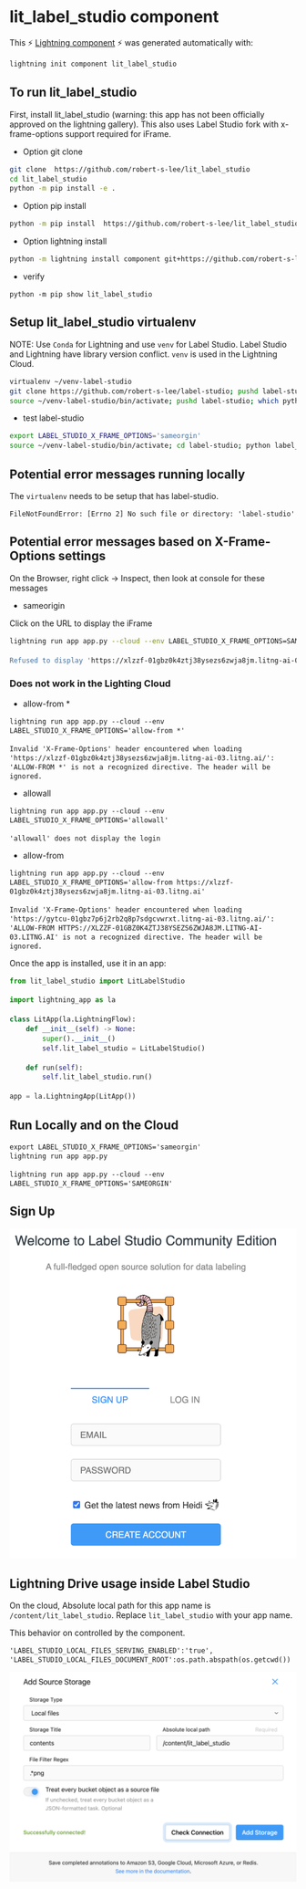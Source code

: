 # lit_label_studio component

This ⚡ [Lightning component](lightning.ai) ⚡ was generated automatically with:

```bash
lightning init component lit_label_studio
```

## To run lit_label_studio

First, install lit_label_studio (warning: this app has not been officially approved on the lightning gallery).  This also uses Label Studio fork with x-frame-options support required for iFrame.

- Option git clone
```bash
git clone  https://github.com/robert-s-lee/lit_label_studio
cd lit_label_studio
python -m pip install -e .
```

- Option pip install
```bash
python -m pip install  https://github.com/robert-s-lee/lit_label_studio/archive/refs/tags/0.0.0.tar.gz
```

- Option lightning install
```bash
python -m lightning install component git+https://github.com/robert-s-lee/lit_label_studio.git@0.0.0
```

- verify 
```
python -m pip show lit_label_studio
```

## Setup lit_label_studio virtualenv
  
NOTE: Use `Conda` for Lightning and use `venv` for Label Studio. 
Label Studio and Lightning have library version conflict. 
`venv` is used in the Lightning Cloud.

```bash
virtualenv ~/venv-label-studio 
git clone https://github.com/robert-s-lee/label-studio; pushd label-studio; git checkout x-frame-options; popd
source ~/venv-label-studio/bin/activate; pushd label-studio; which python; python -m pip install -e .; popd; deactivate
```

- test label-studio
```bash
export LABEL_STUDIO_X_FRAME_OPTIONS='sameorgin'
source ~/venv-label-studio/bin/activate; cd label-studio; python label_studio/manage.py migrate; python label_studio/manage.py runserver; cd ..; deactivate
```

## Potential error messages running locally

The `virtualenv` needs to be setup that has label-studio. 
```
FileNotFoundError: [Errno 2] No such file or directory: 'label-studio'
```

## Potential error messages based on X-Frame-Options settings

On the Browser, right click -> Inspect, then look at console for these messages

- sameorigin

Click on the URL to display the iFrame

```bash
lightning run app app.py --cloud --env LABEL_STUDIO_X_FRAME_OPTIONS=SAMEORIGIN'

Refused to display 'https://xlzzf-01gbz0k4ztj38ysezs6zwja8jm.litng-ai-03.litng.ai/' in a frame because it set 'X-Frame-Options' to 'sameorigin'.
```

### Does not work in the Lighting Cloud

- allow-from *
  
```
lightning run app app.py --cloud --env LABEL_STUDIO_X_FRAME_OPTIONS='allow-from *'

Invalid 'X-Frame-Options' header encountered when loading 'https://xlzzf-01gbz0k4ztj38ysezs6zwja8jm.litng-ai-03.litng.ai/': 'ALLOW-FROM *' is not a recognized directive. The header will be ignored.
```

- allowall
 
```
lightning run app app.py --cloud --env LABEL_STUDIO_X_FRAME_OPTIONS='allowall'

'allowall' does not display the login
```

- allow-from 
```
lightning run app app.py --cloud --env LABEL_STUDIO_X_FRAME_OPTIONS='allow-from https://xlzzf-01gbz0k4ztj38ysezs6zwja8jm.litng-ai-03.litng.ai'

Invalid 'X-Frame-Options' header encountered when loading 'https://gytcu-01gbz7p6j2rb2q8p7sdgcvwrxt.litng-ai-03.litng.ai/': 'ALLOW-FROM HTTPS://XLZZF-01GBZ0K4ZTJ38YSEZS6ZWJA8JM.LITNG-AI-03.LITNG.AI' is not a recognized directive. The header will be ignored.
```

Once the app is installed, use it in an app:

```python
from lit_label_studio import LitLabelStudio

import lightning_app as la

class LitApp(la.LightningFlow):
    def __init__(self) -> None:
        super().__init__()
        self.lit_label_studio = LitLabelStudio()

    def run(self):
        self.lit_label_studio.run()

app = la.LightningApp(LitApp())
```

## Run Locally and on the Cloud
```
export LABEL_STUDIO_X_FRAME_OPTIONS='sameorgin'
lightning run app app.py

lightning run app app.py --cloud --env LABEL_STUDIO_X_FRAME_OPTIONS='SAMEORGIN'
```
## Sign Up 
![Sign Up](./static/label-studio-sign-up.png)

## Lightning Drive usage inside Label Studio

On the cloud, Absolute local path for this app name is `/content/lit_label_studio`.  Replace `lit_label_studio` with your app name.

This behavior on controlled by the component.
```
'LABEL_STUDIO_LOCAL_FILES_SERVING_ENABLED':'true', 
'LABEL_STUDIO_LOCAL_FILES_DOCUMENT_ROOT':os.path.abspath(os.getcwd())
```

![Add Local Storage](./static/label_studio_add_source_storage.png)